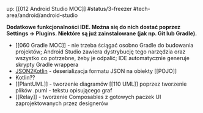 up: [[012 Android Studio MOC]]
#status/3-freezer 
#tech-area/android/android-studio 

**Dodatkowe funkcjonalności IDE. Można się do nich dostać poprzez Settings -> Plugins. Niektóre są już zainstalowane (jak np. Git lub Gradle).**

- [[060 Gradle MOC]] - nie trzeba ściągać osobno Gradle do budowania projektów; Android Studio zawiera dystrybucję tego narzędzia oraz wszystko co potrzebne, żeby je odpalić; IDE automatycznie generuje skrypty Gradle wrappera
- [JSON2Kotlin](https://plugins.jetbrains.com/plugin/9960-json-to-kotlin-class-jsontokotlinclass-) - deserializacja formatu JSON na obiekty [[POJO]]
- Kotlin??
- [[PlantUML]] - tworzenie diagramów [[110 UML]] poprzez tworzenie plików .puml - tekstu opisującego graf
- [[Relay]] - tworzenie Composables z gotowych paczek UI zaprojektowanych przez designerów